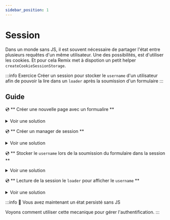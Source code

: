 ```yaml
---
sidebar_position: 1
---
```


# Session

Dans un monde sans JS, il est souvent nécessaire de partager l'état entre plusieurs requêtes d'un même utilisateur. Une des possibilités, est d'utiliser les cookies. Et pour cela Remix met à dispotion un petit helper `createCookieSessionStorage`.

:::info Exercice
Créer un session pour stocker le `username` d'un utilisateur afin de pouvoir la lire dans un `loader` après la soumission d'un formulaire
:::

## Guide

💿 ** Créer une nouvelle page avec un formualire **

<details>
  <summary>Voir une solution</summary>

```tsx title="app/test-session.tsx"
import { Form } from "@remix-run/react";

export default function Layout() {
  return (
    <div>
      <div>Je suis {name}</div>
      <Form method="post">
        <label>
          Qui etes vous ?
          <input autoComplete="off" name="name" />
        </label>

        <button type="submit">Valider</button>
      </Form>
    </div>
  );
}
```

</details>

💿 ** Créer un manager de session **

<details>
  <summary>Voir une solution</summary>

```tsx title="app/utils/user-session.server.ts"
import { createCookieSessionStorage } from "@remix-run/node";

const { getSession, commitSession, destroySession } = createCookieSessionStorage({
  cookie: {
    name: "__devoxx-remix",
    httpOnly: true,
    maxAge: 60,
    path: "/",
    sameSite: "lax",
    secrets: ["jx!bnVNNqJ%4q2&8W6FoMOh!YeBGf&t#swtf&p#ORC"],
    secure: true,
  },
});

export { getSession, commitSession, destroySession };
```

</details>

💿 ** Stocker le `username` lors de la soumission du formulaire dans la session **

<details>
  <summary>Voir une solution</summary>

```tsx title="app/test-session.tsx"
import { ActionArgs } from "@remix-run/node";

export const action = async ({ request }: ActionArgs) => {
  const formData = await request.formData();
  const name = formData.get("name").toString() || "";
  const userSession = await getSession(request.headers.get("Cookie"));
  userSession.set("name", name);
  return redirect(".", {
    headers: {
      "Set-Cookie": await commitSession(userSession),
    },
  });
};
```

</details>

💿 ** Lecture de la session le `loader` pour afficher le `username` **

<details>
  <summary>Voir une solution</summary>

```tsx title="app/test-session.tsx"
import { LoaderArgs, json } from "@remix-run/node";
import { Form, useLoaderData } from "@remix-run/react";

// highlight-start
export const loader = async ({ request }: LoaderArgs) => {
  const userSession = await getSession(request.headers.get("Cookie"));
  const name = userSession.get("name");
  return json({ name });
};
// highlight-end

export default function Layout() {
  // highlight-next-line
  const { name } = useLoaderData<typeof loader>();

  return (
    <div>
      // highlight-next-line
      <div>Je suis {name}</div>
      <Form method="post">
        <label>
          Qui etes vous ?
          <input autoComplete="off" name="name" />
        </label>

        <button type="submit">Valider</button>
      </Form>
    </div>
  );
}
```

</details>

:::info 👏 Vous avez maintenant un état persisté sans JS

Voyons comment utiliser cette mecanique pour gérer l'authentification.
:::

```

```
